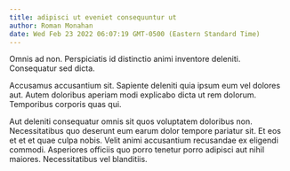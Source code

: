 ```yaml
---
title: adipisci ut eveniet consequuntur ut
author: Roman Monahan
date: Wed Feb 23 2022 06:07:19 GMT-0500 (Eastern Standard Time)
---
```

Omnis ad non. Perspiciatis id distinctio animi inventore deleniti. Consequatur sed dicta.

 Accusamus accusantium sit. Sapiente deleniti quia ipsum eum vel dolores aut. Autem doloribus aperiam modi explicabo dicta ut rem dolorum. Temporibus corporis quas qui.

 Aut deleniti consequatur omnis sit quos voluptatem doloribus non. Necessitatibus quo deserunt eum earum dolor tempore pariatur sit. Et eos et et et quae culpa nobis. Velit animi accusantium recusandae ex eligendi commodi. Asperiores officiis quo porro tenetur porro adipisci aut nihil maiores. Necessitatibus vel blanditiis.
